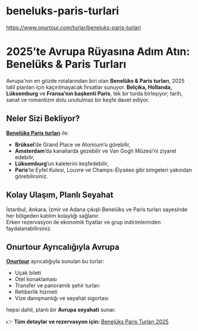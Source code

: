 # beneluks-paris-turlari
https://www.onurtour.com/turlar/beneluks-paris-turlari


# 2025’te Avrupa Rüyasına Adım Atın: Benelüks & Paris Turları

Avrupa'nın en gözde rotalarından biri olan **Benelüks & Paris turları**, 2025 tatil planları için kaçırılmayacak fırsatlar sunuyor. **Belçika, Hollanda, Lüksemburg** ve **Fransa’nın başkenti Paris**, tek bir turda birleşiyor; tarih, sanat ve romantizm dolu unutulmaz bir keşfe davet ediyor.

## Neler Sizi Bekliyor?

**[Benelüks Paris turları](https://www.onurtour.com/turlar/beneluks-paris-turlari)** ile:

- **Brüksel**’de Grand Place ve Atomium’u görebilir,  
- **Amsterdam**’da kanallarda gezebilir ve Van Gogh Müzesi’ni ziyaret edebilir,  
- **Lüksemburg**’un kalelerini keşfedebilir,  
- **Paris**’te Eyfel Kulesi, Louvre ve Champs-Élysées gibi simgeleri yakından görebilirsiniz.

## Kolay Ulaşım, Planlı Seyahat

İstanbul, Ankara, İzmir ve Adana çıkışlı Benelüks ve Paris turları sayesinde her bölgeden katılım kolaylığı sağlanır.  
Erken rezervasyon ile ekonomik fiyatlar ve grup indirimlerinden faydalanabilirsiniz.

## Onurtour Ayrıcalığıyla Avrupa

**[Onurtour](https://www.onurtour.com/)** ayrıcalığıyla sunulan bu turlar:

- Uçak bileti  
- Otel konaklaması  
- Transfer ve panoramik şehir turları  
- Rehberlik hizmeti  
- Vize danışmanlığı ve seyahat sigortası  

hepsi dahil, planlı bir **Avrupa seyahati** sunar.

👉 **Tüm detaylar ve rezervasyon için:** [Benelüks Paris Turları 2025](https://www.onurtour.com/turlar/beneluks-paris-turlari)
